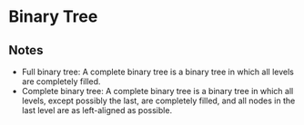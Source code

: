 # Binary Tree

## Notes

- Full binary tree: A complete binary tree is a binary tree in which all levels are completely filled.
- Complete binary tree: A complete binary tree is a binary tree in which all levels, except possibly the last, are completely filled, and all nodes in the last level are as left-aligned as possible.
